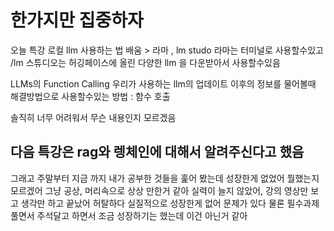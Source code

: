 # 한가지만 집중하자
오늘 특강 
로컬 llm 사용하는 법 배움 > 라마 , lm studo 
라마는 터미널로 사용할수있고 /lm 스튜디오는 허깅페이스에 올린 다양한 llm 을 다운받아서 사용할수있음

LLMs의 Function Calling
우리가 사용하는 llm의 업데이트 이후의 정보를 물어볼때
해결방법으로 사용할수있는 방법 : 함수 호출 

솔직히 너무 어려워서 무슨 내용인지 모르겠음

다음 특강은 rag와 렝체인에 대해서 알려주신다고 했음
-----------------------------
그래고 주말부터 지금 까지 내가 공부한 것들을 훑어 봤는데 
성장한게 없었어 
뭘했는지 모르겠어 그냥 공상, 머리속으로 상상 만한거 같아 
실력이 늘지 않았어, 강의 영상만 보고 생각만 하고 끝났어 
허탈하다
실질적으로 성장한게 없어
문제가 있다 
물론 필수과제 풀면서 주석달고 하면서 조금 성장하기는 했는데 
이건 아닌거 같아